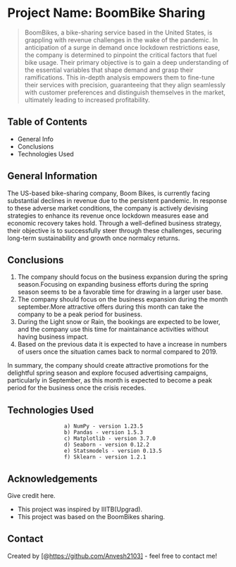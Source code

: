 # Project Name: BoomBike Sharing 

>BoomBikes, a bike-sharing service based in the United States, is grappling with revenue challenges in the wake of the pandemic. In anticipation of a surge in demand once lockdown restrictions ease, the company is determined to pinpoint the critical factors that fuel bike usage. Their primary objective is to gain a deep understanding of the essential variables that shape demand and grasp their ramifications. This in-depth analysis empowers them to fine-tune their services with precision, guaranteeing that they align seamlessly with customer preferences and distinguish themselves in the market, ultimately leading to increased profitability.

## Table of Contents
* General Info 
* Conclusions  
* Technologies Used


## General Information

The US-based bike-sharing company, Boom Bikes, is currently facing substantial declines in revenue due to the persistent pandemic. In response to these adverse market conditions, the company is actively devising strategies to enhance its revenue once lockdown measures ease and economic recovery takes hold. Through a well-defined business strategy, their objective is to successfully steer through these challenges, securing long-term sustainability and growth once normalcy returns.

## Conclusions

1) The company should focus on the business expansion during the spring season.Focusing on expanding business efforts during the spring season seems to be a favorable time for drawing in a larger user base.
2) The company should focus on the business expansion during the month september.More attractive offers during this month can take the company to be a peak period for business.
3) During the Light snow or Rain, the bookings are expected to be lower, and  the company use this time for maintainance activities without having business impact.
4) Based on the previous data it is expected to have a increase in numbers of users once the situation cames back to normal compared to 2019.

In summary, the company should create attractive promotions for the delightful spring season and explore focused advertising campaigns, particularly in September, as this month is expected to become a peak period for the business once the crisis recedes.

## Technologies Used
                      a) NumPy - version 1.23.5
                      b) Pandas - version 1.5.3
                      c) Matplotlib - version 3.7.0
                      d) Seaborn - version 0.12.2
                      e) Statsmodels - version 0.13.5
                      f) Sklearn - version 1.2.1
## Acknowledgements
Give credit here.
- This project was inspired by IIITB(Upgrad).
- This project was based on the BoomBikes sharing.


## Contact
Created by [@https://github.com/Anvesh2103] - feel free to contact me!
